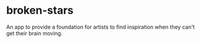# broken-stars
An app to provide a foundation for artists to find inspiration when they can't get their brain moving. 
